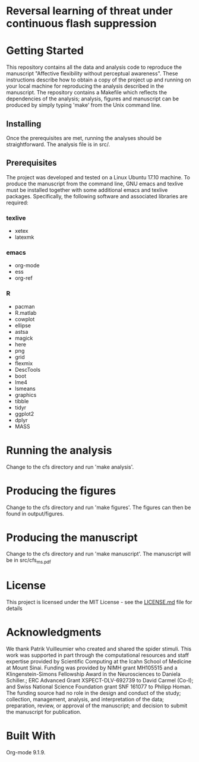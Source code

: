 # Reversal learning of threat under continuous flash suppression

# Getting Started
This repository contains all the data and analysis
code to reproduce the manuscript "Affective flexibility without
perceptual awareness". These instructions describe how to obtain a copy
of the project up and running on your local machine for reproducing the
analysis described in the manuscript. The repository contains a Makefile
which reflects the dependencies of the analysis; analysis, figures and
manuscript can be produced by simply typing 'make' from the Unix command
line.

## Installing
Once the prerequisites are met, running the analyses should be
straightforward. The analysis file is in src/. 

## Prerequisites
The project was developed and tested on a Linux Ubuntu 17.10 machine. To
produce the manuscript from the command line, GNU emacs and texlive must
be installed together with some additional emacs and texlive
packages. Specifically, the following software and associated libraries
are required:

### texlive
-   xetex
-   latexmk

### emacs
-   org-mode
-   ess
-   org-ref

### R
-   pacman
-   R.matlab
-   cowplot
-   ellipse
-   astsa
-   magick
-   here
-   png
-   grid
-   flexmix
-   DescTools
-   boot
-   lme4
-   lsmeans
-   graphics
-   tibble
-   tidyr
-   ggplot2
-   dplyr
-   MASS

# Running the analysis
Change to the cfs directory and run 'make analysis'.

# Producing the figures
Change to the cfs directory and run 'make figures'. The figures can then
be found in output/figures.

# Producing the manuscript
Change to the cfs directory and run 'make manuscript'. The manuscript
will be in src/cfs<sub>ms.pdf</sub>

# License
This project is licensed under the MIT License - see the
[LICENSE.md](LICENSE.md) file for details

# Acknowledgments
We thank Patrik Vuilleumier who created and shared the spider
stimuli. This work was supported in part through the computational
resources and staff expertise provided by Scientific Computing at the
Icahn School of Medicine at Mount Sinai. Funding was provided by NIMH
grant MH105515 and a Klingenstein-Simons Fellowship Award in the
Neurosciences to Daniela Schiller.; ERC Advanced Grant XSPECT-DLV-692739
to David Carmel (Co-I); and Swiss National Science Foundation grant SNF
161077 to Philipp Homan. The funding source had no role in the design
and conduct of the study; collection, management, analysis, and
interpretation of the data; preparation, review, or approval of the
manuscript; and decision to submit the manuscript for publication.

# Built With
Org-mode 9.1.9.
